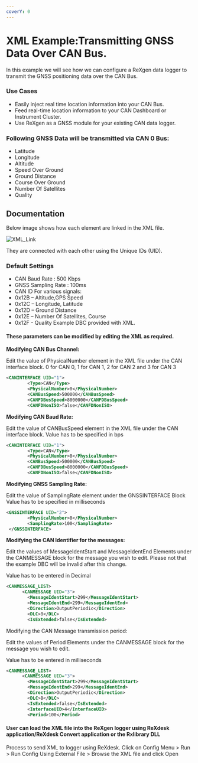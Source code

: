 ```yaml
---
coverY: 0
---
```


# XML Example:Transmitting GNSS Data Over CAN Bus.

In this example we will see how we can configure a ReXgen data logger to transmit the GNSS positioning data over the CAN Bus.

### Use Cases

* Easily inject real time location information into your CAN Bus.
* Feed real-time location information to your CAN Dashboard or Instrument Cluster.
* Use ReXgen as a GNSS module for your existing CAN data logger.

### Following GNSS Data will be transmitted via CAN 0 Bus:

* Latitude
* Longitude
* Altitude
* Speed Over Ground
* Ground Distance
* Course Over Ground
* Number Of Satellites
* Quality

## Documentation

Below image shows how each element are linked in the XML file.

![XML\_Link](https://itltdgithub.s3.ap-south-1.amazonaws.com/gnss2canonly.png)

They are connected with each other using the Unique IDs (UID).

### Default Settings

* CAN Baud Rate : 500 Kbps
* GNSS Sampling Rate : 100ms
* CAN ID For various signals:
* 0x12B – Altitude,GPS Speed
* 0x12C – Longitude, Latitude
* 0x12D – Ground Distance
* 0x12E – Number Of Satellites, Course
* 0x12F - Quality Example DBC provided with XML.

#### These parameters can be modified by editing the XML as required.

**Modifying CAN Bus Channel:**

Edit the value of PhysicalNumber element in the XML file under the CAN interface block. 0 for CAN 0, 1 for CAN 1, 2 for CAN 2 and 3 for CAN 3

```xml
<CANINTERFACE UID="1">
        <Type>CAN</Type>
        <PhysicalNumber>0</PhysicalNumber>
        <CANBusSpeed>500000</CANBusSpeed>
        <CANFDBusSpeed>8000000</CANFDBusSpeed>
        <CANFDNonISO>false</CANFDNonISO>
```

**Modifying CAN Baud Rate:**

Edit the value of CANBusSpeed element in the XML file under the CAN interface block. Value has to be specified in bps

```xml
<CANINTERFACE UID="1">
        <Type>CAN</Type>
        <PhysicalNumber>0</PhysicalNumber>
        <CANBusSpeed>500000</CANBusSpeed>
        <CANFDBusSpeed>8000000</CANFDBusSpeed>
        <CANFDNonISO>false</CANFDNonISO>
```

**Modifying GNSS Sampling Rate:**

Edit the value of SamplingRate element under the GNSSINTERFACE Block Value has to be specified in milliseconds

```xml
<GNSSINTERFACE UID="2">
        <PhysicalNumber>0</PhysicalNumber>
        <SamplingRate>100</SamplingRate>
 </GNSSINTERFACE>

```

**Modifying the CAN Identifier for the messages:**

Edit the values of MessageIdentStart and MessageIdentEnd Elements under the CANMESSAGE block for the message you wish to edit. Please not that the example DBC will be invalid after this change.

Value has to be entered in Decimal

```xml
<CANMESSAGE_LIST>
      <CANMESSAGE UID="3">
        <MessageIdentStart>299</MessageIdentStart>
        <MessageIdentEnd>299</MessageIdentEnd>
        <Direction>OutputPeriodic</Direction>
        <DLC>8</DLC>
        <IsExtended>false</IsExtended>
```

Modifying the CAN Message transmission period:

Edit the values of Period Elements under the CANMESSAGE block for the message you wish to edit.

Value has to be entered in milliseconds

```xml
<CANMESSAGE_LIST>
      <CANMESSAGE UID="3">
        <MessageIdentStart>299</MessageIdentStart>
        <MessageIdentEnd>299</MessageIdentEnd>
        <Direction>OutputPeriodic</Direction>
        <DLC>8</DLC>
        <IsExtended>false</IsExtended>
        <InterfaceUID>4</InterfaceUID>
        <Period>100</Period>
```

#### User can load the XML file into the ReXgen logger using ReXdesk application/ReXdesk Convert application or the Rxlibrary DLL

Process to send XML to logger using ReXdesk. Click on Config Menu > Run > Run Config Using External File > Browse the XML file and click Open
